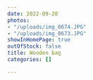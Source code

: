 ```yaml
---
date: 2022-09-20
photos:
- "/uploads/img_0674.JPG"
- "/uploads/img_0673.JPG"
showInHomePage: true
outOfStock: false
title: Wooden bag
categories: []

---
```

